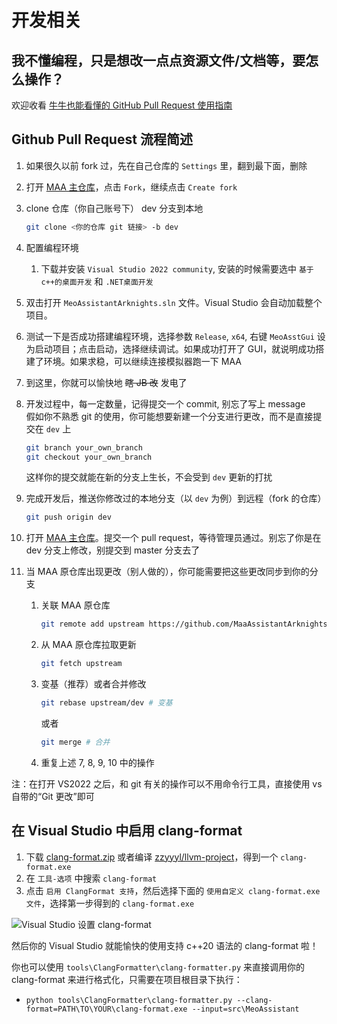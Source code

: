# 开发相关

## 我不懂编程，只是想改一点点资源文件/文档等，要怎么操作？

欢迎收看 [牛牛也能看懂的 GitHub Pull Request 使用指南](2.4-纯网页端PR教程.md)

## Github Pull Request 流程简述

1. 如果很久以前 fork 过，先在自己仓库的 `Settings` 里，翻到最下面，删除
2. 打开 [MAA 主仓库](https://github.com/MaaAssistantArknights/MaaAssistantArknights)，点击 `Fork`，继续点击 `Create fork`
3. clone 仓库（你自己账号下） dev 分支到本地

    ```bash
    git clone <你的仓库 git 链接> -b dev
    ```

4. 配置编程环境

    1. 下载并安装 `Visual Studio 2022 community`, 安装的时候需要选中 `基于c++的桌面开发` 和 `.NET桌面开发`

5. 双击打开 `MeoAssistantArknights.sln` 文件。Visual Studio 会自动加载整个项目。
6. 测试一下是否成功搭建编程环境，选择参数 `Release`, `x64`, 右键 `MeoAsstGui` 设为启动项目；点击启动，选择继续调试。如果成功打开了 GUI，就说明成功搭建了环境。如果求稳，可以继续连接模拟器跑一下 MAA
7. 到这里，你就可以愉快地 ~~瞎 JB 改~~ 发电了
8. 开发过程中，每一定数量，记得提交一个 commit, 别忘了写上 message  
    假如你不熟悉 git 的使用，你可能想要新建一个分支进行更改，而不是直接提交在 `dev` 上

    ```bash
    git branch your_own_branch
    git checkout your_own_branch
    ```

    这样你的提交就能在新的分支上生长，不会受到 `dev` 更新的打扰

9. 完成开发后，推送你修改过的本地分支（以 `dev` 为例）到远程（fork 的仓库）

    ```bash
    git push origin dev
    ```

10. 打开 [MAA 主仓库](https://github.com/MaaAssistantArknights/MaaAssistantArknights)。提交一个 pull request，等待管理员通过。别忘了你是在 dev 分支上修改，别提交到 master 分支去了
11. 当 MAA 原仓库出现更改（别人做的），你可能需要把这些更改同步到你的分支
    1. 关联 MAA 原仓库

        ```bash
        git remote add upstream https://github.com/MaaAssistantArknights/MaaAssistantArknights.git
        ```

    2. 从 MAA 原仓库拉取更新

        ```bash
        git fetch upstream
        ```

    3. 变基（推荐）或者合并修改

        ```bash
        git rebase upstream/dev # 变基
        ```

        或者

        ```bash
        git merge # 合并
        ```

    4. 重复上述 7, 8, 9, 10 中的操作

注：在打开 VS2022 之后，和 git 有关的操作可以不用命令行工具，直接使用 vs 自带的“Git 更改”即可

## 在 Visual Studio 中启用 clang-format

1. 下载 [clang-format.zip](https://github.com/MaaAssistantArknights/MaaAssistantArknights/files/9482197/clang-format.zip) 或者编译 [zzyyyl/llvm-project](https://github.com/zzyyyl/llvm-project/tree/fix/clang-format)，得到一个 `clang-format.exe`
2. 在 `工具-选项` 中搜索 `clang-format`
3. 点击 `启用 ClangFormat 支持`，然后选择下面的 `使用自定义 clang-format.exe 文件`，选择第一步得到的 `clang-format.exe`

![Visual Studio 设置 clang-format](https://user-images.githubusercontent.com/74587068/188262146-bf36f10a-db94-4a3c-9802-88b703342fb6.png)

然后你的 Visual Studio 就能愉快的使用支持 c++20 语法的 clang-format 啦！

你也可以使用 `tools\ClangFormatter\clang-formatter.py` 来直接调用你的 clang-format 来进行格式化，只需要在项目根目录下执行：

- `python tools\ClangFormatter\clang-formatter.py --clang-format=PATH\TO\YOUR\clang-format.exe --input=src\MeoAssistant`
